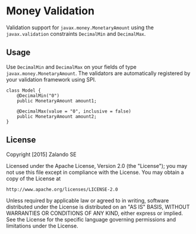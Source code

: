 # Money Validation

Validation support for `javax.money.MonetaryAmount` using the `javax.validation` constraints `DecimalMin` and `DecimalMax`.

## Usage

Use `DecimalMin` and `DecimalMax` on your fields of type `javax.money.MonetaryAmount`. The validators are automatically 
registered by your validation framework using SPI.

    class Model {
        @DecimalMin("0")
        public MonetaryAmount amount1;
    
        @DecimalMax(value = "0", inclusive = false)
        public MonetaryAmount amount2;
    }

## License

Copyright [2015] Zalando SE

Licensed under the Apache License, Version 2.0 (the "License");
you may not use this file except in compliance with the License.
You may obtain a copy of the License at

    http://www.apache.org/licenses/LICENSE-2.0

Unless required by applicable law or agreed to in writing, software
distributed under the License is distributed on an "AS IS" BASIS,
WITHOUT WARRANTIES OR CONDITIONS OF ANY KIND, either express or implied.
See the License for the specific language governing permissions and
limitations under the License.